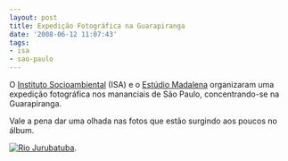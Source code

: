 ```yaml
---
layout: post
title: Expedição Fotográfica na Guarapiranga
date: '2008-06-12 11:07:43'
tags:
- isa
- sao-paulo
---
```



O [Instituto Socioambiental](http://www.socioambiental.org) (ISA) e o [Estúdio Madalena](http://www.estudiomadalena.com.br) organizaram uma expedição fotográfica nos mananciais de São Paulo, concentrando-se na Guarapiranga.

Vale a pena dar uma olhada nas fotos que estão surgindo aos poucos no álbum.

[![Rio Jurubatuba](http://img.socioambiental.org/d/125546-12/oliveira_robson2007.jpg)](http://http://www.mananciais.org.br/expedicao/fotos/).


